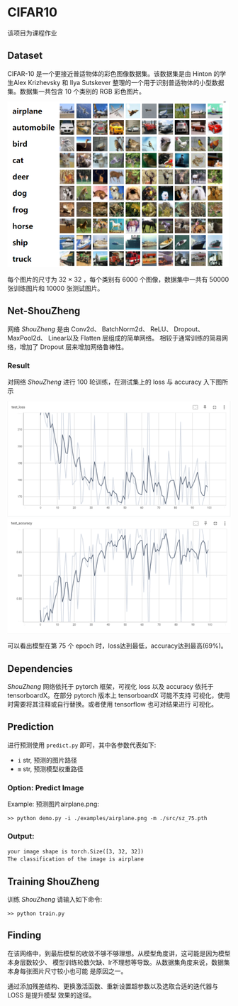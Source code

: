# CIFAR10
该项目为课程作业

## Dataset
CIFAR-10 是一个更接近普适物体的彩色图像数据集。该数据集是由 Hinton 的学生Alex Krizhevsky
和 Ilya Sutskever 整理的一个用于识别普适物体的小型数据集。数据集一共包含 10 个类别的 RGB 彩色图片。

<img src="figs/cifar10.png" width="500px">

每个图片的尺寸为 32 × 32 ，每个类别有 6000 个图像，数据集中一共有 50000 张训练图片和 10000 张测试图片。

## Net-ShouZheng
网络 *ShouZheng* 是由 Conv2d、 BatchNorm2d、 ReLU、 
Dropout、 MaxPool2d、 Linear以及 Flatten 层组成的简单网络。
相较于通常训练的简易网络，增加了 Dropout 层来增加网络鲁棒性。

### Result
对网络 *ShouZheng* 进行 100 轮训练，在测试集上的 loss 与 accuracy
入下图所示

<img src="figs/test_loss.png"> <img src="figs/test_accuracy.png">

可以看出模型在第 75 个 epoch 时，loss达到最低，accuracy达到最高(69%)。

## Dependencies

*ShouZheng* 网络依托于 pytorch 框架，可视化 loss 以及 accuracy
依托于 tensorboardX。在部分 pytorch 版本上 tensorboardX 可能不支持
可视化，使用时需要将其注释或自行替换。或者使用 tensorflow 也可对结果进行
可视化。

## Prediction
进行预测使用 `predict.py` 即可，其中各参数代表如下:

* `i`  str, 预测的图片路径
* `m`  str, 预测模型权重路径

### Option: Predict Image

Example: 预测图片airplane.png:

```
>> python demo.py -i ./examples/airplane.png -m ./src/sz_75.pth

```

### Output:

```txt
your image shape is torch.Size([3, 32, 32])
The classification of the image is airplane
```

## Training ShouZheng
训练 *ShouZheng* 请输入如下命令:
```
>> python train.py
```
## Finding
在该网络中，到最后模型的收敛不够不够理想。从模型角度讲，这可能是因为模型本身层数较少、
模型训练轮数欠缺、lr不理想等导致。从数据集角度来说，数据集本身每张图片尺寸较小也可能
是原因之一。

通过添加残差结构、更换激活函数、重新设置超参数以及选取合适的迭代器与 LOSS 是提升模型
效果的途径。
